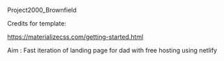 Project2000_Brownfield


Credits for template:

https://materializecss.com/getting-started.html

Aim : Fast iteration of landing page for dad with free hosting using netlify
